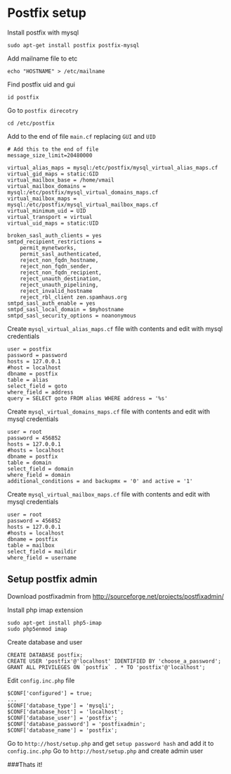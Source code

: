Postfix setup
=============

Install postfix with mysql

`sudo apt-get install postfix postfix-mysql`

Add mailname file to etc

`echo "HOSTNAME" > /etc/mailname`

Find postfix uid and gui

`id postfix`

Go to `postfix direcotry`

`cd /etc/postfix`


Add to the end of file `main.cf` replacing `GUI` and `UID`
```
# Add this to the end of file
message_size_limit=20480000

virtual_alias_maps = mysql:/etc/postfix/mysql_virtual_alias_maps.cf
virtual_gid_maps = static:GID
virtual_mailbox_base = /home/vmail
virtual_mailbox_domains = mysql:/etc/postfix/mysql_virtual_domains_maps.cf
virtual_mailbox_maps = mysql:/etc/postfix/mysql_virtual_mailbox_maps.cf
virtual_minimum_uid = UID
virtual_transport = virtual
virtual_uid_maps = static:UID

broken_sasl_auth_clients = yes
smtpd_recipient_restrictions =
    permit_mynetworks,
    permit_sasl_authenticated,
    reject_non_fqdn_hostname,
    reject_non_fqdn_sender,
    reject_non_fqdn_recipient,
    reject_unauth_destination,
    reject_unauth_pipelining,
    reject_invalid_hostname
    reject_rbl_client zen.spamhaus.org
smtpd_sasl_auth_enable = yes
smtpd_sasl_local_domain = $myhostname
smtpd_sasl_security_options = noanonymous
```

Create `mysql_virtual_alias_maps.cf` file with contents and edit with mysql credentials
```
user = postfix
password = password
hosts = 127.0.0.1
#host = localhost
dbname = postfix
table = alias
select_field = goto
where_field = address
query = SELECT goto FROM alias WHERE address = '%s'
```

Create `mysql_virtual_domains_maps.cf` file with contents and edit with mysql credentials
```
user = root
password = 456852
hosts = 127.0.0.1
#hosts = localhost
dbname = postfix
table = domain
select_field = domain
where_field = domain
additional_conditions = and backupmx = '0' and active = '1'
```

Create `mysql_virtual_mailbox_maps.cf` file with contents and edit with mysql credentials
```
user = root
password = 456852
hosts = 127.0.0.1
#hosts = localhost
dbname = postfix
table = mailbox
select_field = maildir
where_field = username
```

## Setup postfix admin
Download postfixadmin from http://sourceforge.net/projects/postfixadmin/

Install php imap extension

```
sudo apt-get install php5-imap
sudo php5enmod imap
```


Create database and user
```
CREATE DATABASE postfix;
CREATE USER 'postfix'@'localhost' IDENTIFIED BY 'choose_a_password';
GRANT ALL PRIVILEGES ON `postfix` . * TO 'postfix'@'localhost';
```

Edit `config.inc.php` file

```
$CONF['configured'] = true;
...
$CONF['database_type'] = 'mysqli';
$CONF['database_host'] = 'localhost';
$CONF['database_user'] = 'postfix';
$CONF['database_password'] = 'postfixadmin';
$CONF['database_name'] = 'postfix';
```

Go to `http://host/setup.php` and get `setup password hash` and add it to `config.inc.php`
Go to `http://host/setup.php` and create admin user

###Thats it!
